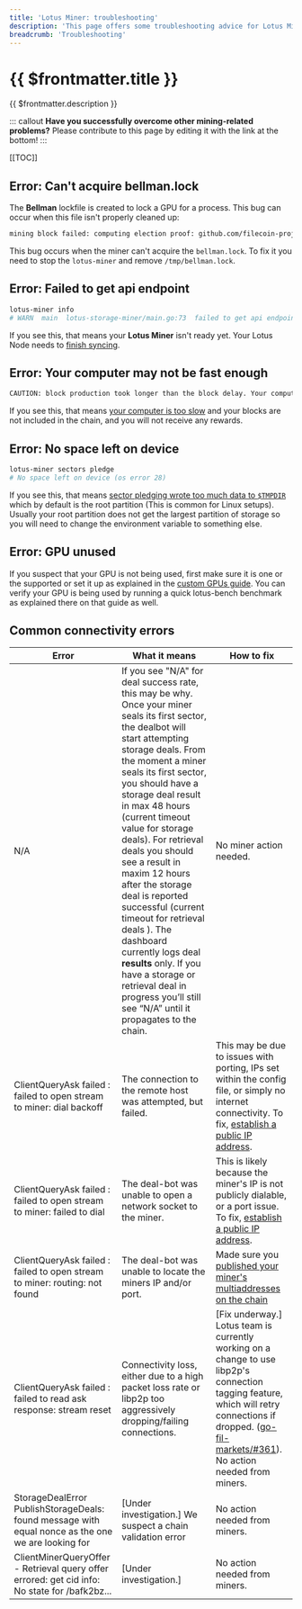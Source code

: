 ```yaml
---
title: 'Lotus Miner: troubleshooting'
description: 'This page offers some troubleshooting advice for Lotus Miners by listing some of the most common errors that users can come accross.'
breadcrumb: 'Troubleshooting'
---
```


# {{ $frontmatter.title }}

{{ $frontmatter.description }}

::: callout
**Have you successfully overcome other mining-related problems?** Please contribute to this page by editing it with the link at the bottom!
:::

[[TOC]]

## Error: Can't acquire bellman.lock

The **Bellman** lockfile is created to lock a GPU for a process. This bug can occur when this file isn't properly cleaned up:

```sh
mining block failed: computing election proof: github.com/filecoin-project/lotus/miner.(*Miner).mineOne
```

This bug occurs when the miner can't acquire the `bellman.lock`. To fix it you need to stop the `lotus-miner` and remove `/tmp/bellman.lock`.

## Error: Failed to get api endpoint

```sh
lotus-miner info
# WARN  main  lotus-storage-miner/main.go:73  failed to get api endpoint: (/Users/user/.lotusminer) %!w(*errors.errorString=&{API not running (no endpoint)}):
```

If you see this, that means your **Lotus Miner** isn't ready yet. Your Lotus Node needs to [finish syncing](../../get-started/lotus/installation.md#chain-sync).

## Error: Your computer may not be fast enough

```sh
CAUTION: block production took longer than the block delay. Your computer may not be fast enough to keep up
```

If you see this, that means [your computer is too slow](../hardware-requirements.md) and your blocks are not included in the chain, and you will not receive any rewards.

## Error: No space left on device

```sh
lotus-miner sectors pledge
# No space left on device (os error 28)
```

If you see this, that means [sector pledging wrote too much data to `$TMPDIR`](sector-pledging.md) which by default is the root partition (This is common for Linux setups). Usually your root partition does not get the largest partition of storage so you will need to change the environment variable to something else.

## Error: GPU unused

If you suspect that your GPU is not being used, first make sure it is one or the supported or set it up as explained in the [custom GPUs guide](gpus.md). You can verify your GPU is being used by running a quick lotus-bench benchmark as explained there on that guide as well.

## Common connectivity errors

| Error                                                                                              | What it means                                                                                                                                                                                                                                                                                                                                                                                                                                                                                                                                                                                                           | How to fix                                                                                                                                                                                                                                                             |
| -------------------------------------------------------------------------------------------------- | ----------------------------------------------------------------------------------------------------------------------------------------------------------------------------------------------------------------------------------------------------------------------------------------------------------------------------------------------------------------------------------------------------------------------------------------------------------------------------------------------------------------------------------------------------------------------------------------------------------------------- | ---------------------------------------------------------------------------------------------------------------------------------------------------------------------------------------------------------------------------------------------------------------------- |
| N/A                                                                                                | If you see "N/A" for deal success rate, this may be why. Once your miner seals its first sector, the dealbot will start attempting storage deals. From the moment a miner seals its first sector, you should have a storage deal result in max 48 hours (current timeout value for storage deals). For retrieval deals you should see a result in maxim 12 hours after the storage deal is reported successful (current timeout for retrieval deals ). The dashboard currently logs deal **results** only. If you have a storage or retrieval deal in progress you’ll still see “N/A” until it propagates to the chain. | No miner action needed.                                                                                                                                                                                                                                                |
| ClientQueryAsk failed : failed to open stream to miner: dial backoff                               | The connection to the remote host was attempted, but failed.                                                                                                                                                                                                                                                                                                                                                                                                                                                                                                                                                            | This may be due to issues with porting, IPs set within the config file, or simply no internet connectivity. To fix, [establish a public IP address](https://docs.filecoin.io/mine/connectivity/#establishing-a-public-ip-address).                                     |
| ClientQueryAsk failed : failed to open stream to miner: failed to dial                             | The deal-bot was unable to open a network socket to the miner.                                                                                                                                                                                                                                                                                                                                                                                                                                                                                                                                                          | This is likely because the miner's IP is not publicly dialable, or a port issue. To fix, [establish a public IP address](https://docs.filecoin.io/mine/connectivity/#establishing-a-public-ip-address).                                                                |
| ClientQueryAsk failed : failed to open stream to miner: routing: not found                         | The deal-bot was unable to locate the miners IP and/or port.                                                                                                                                                                                                                                                                                                                                                                                                                                                                                                                                                            | Made sure you [published your miner's multiaddresses on the chain](miner-setup#publishing-the-miner-addresses)                                                                                                                                                         |
| ClientQueryAsk failed : failed to read ask response: stream reset                                  | Connectivity loss, either due to a high packet loss rate or libp2p too aggressively dropping/failing connections.                                                                                                                                                                                                                                                                                                                                                                                                                                                                                                       | [Fix underway.] Lotus team is currently working on a change to use libp2p's connection tagging feature, which will retry connections if dropped. ([go-fil-markets/#361](https://github.com/filecoin-project/go-fil-markets/issues/361)). No action needed from miners. |
| StorageDealError PublishStorageDeals: found message with equal nonce as the one we are looking for | [Under investigation.] We suspect a chain validation error                                                                                                                                                                                                                                                                                                                                                                                                                                                                                                                                                              | No action needed from miners.                                                                                                                                                                                                                                          |
| ClientMinerQueryOffer - Retrieval query offer errored: get cid info: No state for /bafk2bz...      | [Under investigation.]                                                                                                                                                                                                                                                                                                                                                                                                                                                                                                                                                                                                  | No action needed from miners.                                                                                                                                                                                                                                          |
